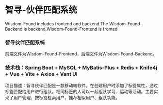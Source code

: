 # 智寻-伙伴匹配系统 

Wisdom-Found includes frontend and backend.The Wisdom-Found-Backend is backend,Wisdom-Found-Frontend is fronted

### 智寻伙伴匹配系统

前端文件为Wisdom-Found-Frontend，后端文件为Wisdom-Found-Backend。

### 技术栈：Spring Boot + MySQL + MyBatis-Plus + Redis + Knife4j + Vue + Vite + Axios + Vant UI
项目描述：智寻伙伴匹配是一款移动端软件，在创建用户时添加了标签属性，通过标签匹配给用户进行组队，相同标签的人可以一起组队学习、运动等活动。主要实现了用户管理、按标签检索用户、推荐相似用户、组队功能。

